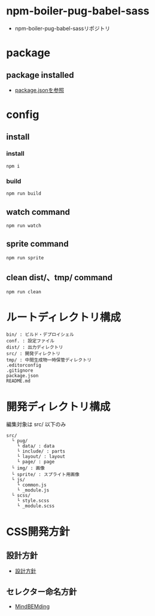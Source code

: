 # npm-boiler-pug-babel-sass

- npm-boiler-pug-babel-sassリポジトリ


# package

## package installed

- [package.jsonを参照](package.json)


# config

## install

### install

    npm i


### build

    npm run build

## watch command

    npm run watch

## sprite command

    npm run sprite

## clean dist/、tmp/ command

    npm run clean


# ルートディレクトリ構成

    bin/ : ビルド・デプロイシェル
    conf. : 設定ファイル
    dist/ : 出力ディレクトリ
    src/ : 開発ディレクトリ
    tmp/ : 中間生成物一時保管ディレクトリ
    .editorconfig
    .gitignore
    package.json
    README.md


# 開発ディレクトリ構成

編集対象は src/ 以下のみ

    src/
      └ pug/
        └ data/ : data
        └ include/ : parts
        └ layout/ : layout
        └ page/ : page
      └ img/ : 画像
      └ sprite/ : スプライト用画像
      └ js/
        └ common.js
        └ _module.js
      └ scss/
        └ style.scss
        └ _module.scss


# CSS開発方針

## 設計方針

- [設計方針](設計方針)

## セレクター命名方針

- [MindBEMding](https://csswizardry.com/2013/01/mindbemding-getting-your-head-round-bem-syntax/)
